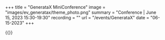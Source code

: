 +++
title = "GenerataX MiniConference"
image = "images/ev_generatax/theme_photo.png"
summary = "Conference | June 15, 2023 15:30-19:30"
recording = ""
url = "/events/GenerataX"
date = "06-15-2023"
+++

{{<forward>}}
